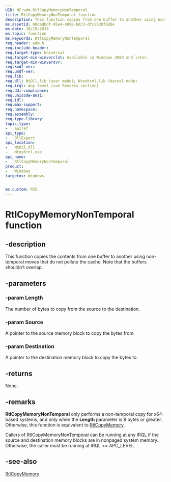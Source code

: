 ```yaml
---
UID: NF:wdm.RtlCopyMemoryNonTemporal
title: RtlCopyMemoryNonTemporal function
description: This function copies from one buffer to another using non-temporal moves that do not pollute the cache. The buffers shouldn’t overlap.
ms.assetid: 08dadbdf-95e4-4998-bdc3-dfc2528f028e
ms.date: 10/19/2018
ms.topic: function
ms.keywords: RtlCopyMemoryNonTemporal
req.header: wdm.h
req.include-header:
req.target-type: Universal
req.target-min-winverclnt: Available in Windows 2003 and later.
req.target-min-winversvr:
req.kmdf-ver:
req.umdf-ver:
req.lib:
req.dll: NtDll.lib (user mode); NtosKrnl.lib (kernel mode)
req.irql: Any level (see Remarks section)
req.ddi-compliance:
req.unicode-ansi:
req.idl:
req.max-support:
req.namespace:
req.assembly:
req.type-library: 
topic_type: 
-	apiref
api_type: 
-	DllExport
api_location: 
-	NtDll.dll
-	NtosKrnl.exe
api_name: 
-	RtlCopyMemoryNonTemporal
product:
-	Windows
targetos: Windows


ms.custom: RS5
---
```


# RtlCopyMemoryNonTemporal function


## -description

This function copies the contents from one buffer to another using non-temporal moves that do not pollute the cache. Note that the buffers shouldn’t overlap.

## -parameters

### -param Length
The number of bytes to copy from the source to the destination.

### -param Source
A pointer to the source memory block to copy the bytes from.

### -param Destination
A pointer to the destination memory block to copy the bytes to.

## -returns
None.

## -remarks

**RtlCopyMemoryNonTemporal** only performs a non-temporal copy for x64-based systems, and only when the **Length** parameter is 8 bytes or greater. Otherwise, this function is equivalent to [RtlCopyMemory](https://docs.microsoft.com/windows-hardware/drivers/ddi/content/wdm/nf-wdm-rtlcopymemory).

Callers of RtlCopyMemoryNonTemporal can be running at any IRQL if the source and destination memory blocks are in nonpaged system memory. Otherwise, the caller must be running at IRQL <= APC_LEVEL.


## -see-also

[RtlCopyMemory](https://docs.microsoft.com/windows-hardware/drivers/ddi/content/wdm/nf-wdm-rtlcopymemory)
